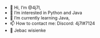 - 👋 Hi, I’m @4j7l,
- 👀 I’m interested in Python and Java
- 🌱 I’m currently learning Java,
- 📫 How to contact me: Discord: 4j7l#7124
- 🤡 Jebac wisienke
